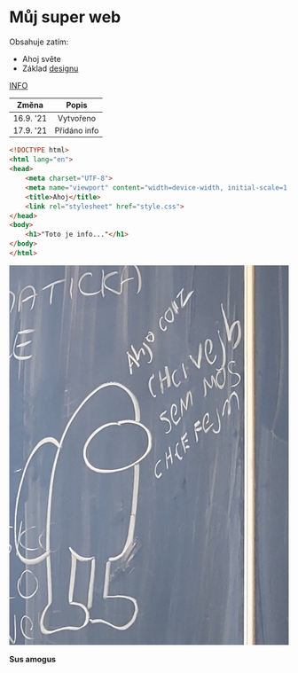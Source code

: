 # Můj super web
Obsahuje zatím:
* Ahoj světe
* Základ [designu](https://cs.wikipedia.org/wiki/Design)

[INFO](https://pslib-cz.github.io/2021l4web-repository-skills-SleglJan/info.html)

**Změna** | **Popis**
:---------: | :---------:
16.9. '21 | Vytvořeno
17.9. '21 | Přidáno info

```html
<!DOCTYPE html>
<html lang="en">
<head>
    <meta charset="UTF-8">
    <meta name="viewport" content="width=device-width, initial-scale=1.0">
    <title>Ahoj</title>
    <link rel="stylesheet" href="style.css">
</head>
<body>
    <h1>"Toto je info..."</h1>
</body>
</html>
```

![Sus](/sus.jpg)

**Sus amogus**